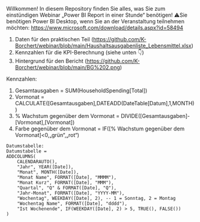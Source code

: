 Willkommen!
In diesem Repository finden Sie alles, was Sie zum einstündigen Webinar „Power BI Report in einer Stunde“ benötigen!
⚠️Sie benötigen Power BI Desktop, wenn Sie an der Veranstaltung teilnehmen möchten: https://www.microsoft.com/download/details.aspx?id=58494

1) Daten für den praktischen Teil (https://github.com/K-Borchert/webinar/blob/main/Haushaltsausgabenliste_Lebensmittel.xlsx)
2) Kennzahlen für die KPI-Berechnung (siehe unten 👇)
3) Hintergrund für den Bericht (https://github.com/K-Borchert/webinar/blob/main/BG%202.png)

Kennzahlen:
1) Gesamtausgaben = SUM(HouseholdSpending[Total])
2) Vormonat = CALCULATE([Gesamtausgaben],DATEADD(DateTable[Datum],1,MONTH))
3) % Wachstum gegenüber dem Vormonat = DIVIDE([Gesamtausgaben]-[Vormonat],[Vormonat])
4) Farbe gegenüber dem Vormonat = IF([% Wachstum gegenüber dem Vormonat]<0,„grün“,„rot“)




```
Datumstabelle:
Datumstabelle = 
ADDCOLUMNS(
    CALENDARAUTO(),
    "Jahr", YEAR([Date]),
    "Monat", MONTH([Date]),
    "Monat Name", FORMAT([Date], "MMMM"),
    "Monat Kurz", FORMAT([Date], "MMM"),
    "Quartal", "Q" & FORMAT([Date], "Q"),
    "Jahr-Monat", FORMAT([Date], "YYYY-MM"),
    "Wochentag", WEEKDAY([Date], 2), -- 1 = Sonntag, 2 = Montag
    "Wochentag Name", FORMAT([Date], "dddd"),
    "Ist Wochenende", IF(WEEKDAY([Date], 2) > 5, TRUE(), FALSE())
)
```

